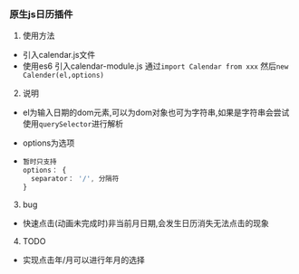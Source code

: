 ### 原生js日历插件
1. 使用方法
+ 引入calendar.js文件
+ 使用es6 引入calendar-module.js 通过`import Calendar from xxx`
然后`new Calender(el,options)`
2. 说明
+ el为输入日期的dom元素,可以为dom对象也可为字符串,如果是字符串会尝试使用`querySelector`进行解析

+ options为选项 

+ ```javascript
  暂时只支持
  options： {
  	separator： '/', 分隔符
  }
  ```

3. bug

+ 快速点击(动画未完成时)非当前月日期,会发生日历消失无法点击的现象

4. TODO

+ 实现点击年/月可以进行年月的选择